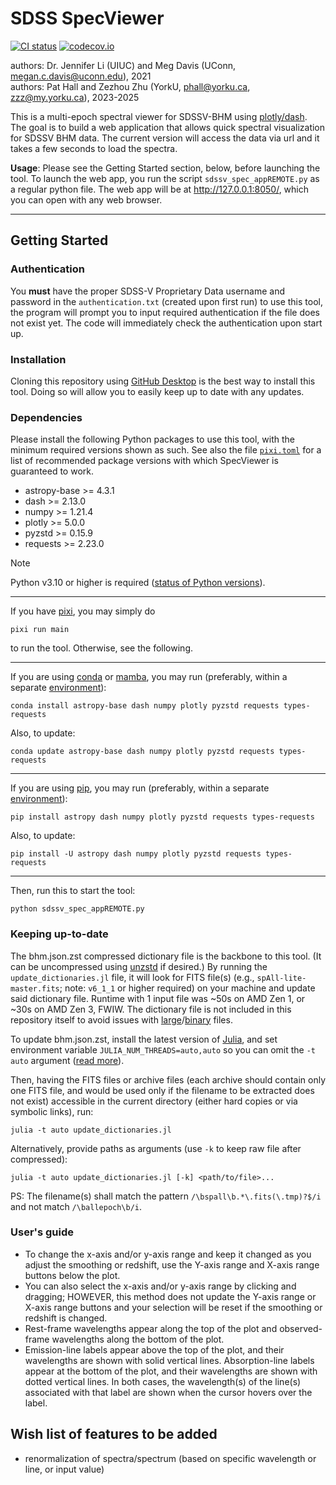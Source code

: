 #	SDSS SpecViewer
[![CI status](https://github.com/Heptazhou/SDSS-SpecViewer/actions/workflows/CI.yml/badge.svg)](https://github.com/Heptazhou/SDSS-SpecViewer/actions/workflows/CI.yml)
[![codecov.io](https://codecov.io/gh/Heptazhou/SDSS-SpecViewer/branch/master/graph/badge.svg)](https://app.codecov.io/gh/Heptazhou/SDSS-SpecViewer)

authors: Dr. Jennifer Li (UIUC) and Meg Davis (UConn, <megan.c.davis@uconn.edu>), 2021<br />
authors: Pat Hall and Zezhou Zhu (YorkU, <phall@yorku.ca>, <zzz@my.yorku.ca>), 2023-2025

This is a multi-epoch spectral viewer for SDSSV-BHM using [plotly/dash](https://dash.plotly.com/). The goal is to build a web application that allows quick spectral visualization for SDSSV BHM data. The current version will access the data via url and it takes a few seconds to load the spectra.

**Usage**: Please see the Getting Started section, below, before launching the tool. To launch the web app, you run the script `sdssv_spec_appREMOTE.py` as a regular python file. The web app will be at <http://127.0.0.1:8050/>, which you can open with any web browser.

*****
##	Getting Started

###	Authentication
You **must** have the proper SDSS-V Proprietary Data username and password in the `authentication.txt` (created upon first run) to use this tool, the program will prompt you to input required authentication if the file does not exist yet. The code will immediately check the authentication upon start up.

###	Installation
Cloning this repository using [GitHub Desktop](https://desktop.github.com/) is the best way to install this tool. Doing so will allow you to easily keep up to date with any updates.

###	Dependencies
Please install the following Python packages to use this tool, with the minimum required versions shown as such. See also the file [`pixi.toml`](pixi.toml) for a list of recommended package versions with which SpecViewer is guaranteed to work.
+	astropy-base >= 4.3.1
+	dash         >= 2.13.0
+	numpy        >= 1.21.4
+	plotly       >= 5.0.0
+	pyzstd       >= 0.15.9
+	requests     >= 2.23.0
<!-- ^ keep consistent with pyproject.toml -->

> [!NOTE]
> Python v3.10 or higher is required ([status of Python versions](https://devguide.python.org/versions/)).

*****
If you have [pixi](https://pixi.sh/latest/), you may simply do
```shell
pixi run main
```
to run the tool. Otherwise, see the following.

*****
If you are using [conda](https://docs.conda.io/) or [mamba](https://mamba.readthedocs.io/), you may run (preferably, within a separate [environment](https://docs.conda.io/projects/conda/en/latest/user-guide/getting-started.html#creating-environments)):
```shell
conda install astropy-base dash numpy plotly pyzstd requests types-requests
```
Also, to update:
```shell
conda update astropy-base dash numpy plotly pyzstd requests types-requests
```

*****
If you are using [pip](https://pip.pypa.io/), you may run (preferably, within a separate [environment](https://packaging.python.org/en/latest/tutorials/installing-packages/#creating-virtual-environments)):
```shell
pip install astropy dash numpy plotly pyzstd requests types-requests
```
Also, to update:
```shell
pip install -U astropy dash numpy plotly pyzstd requests types-requests
```

*****
Then, run this to start the tool:
```shell
python sdssv_spec_appREMOTE.py
```


###	Keeping up-to-date

The bhm.json.zst compressed dictionary file is the backbone to this tool. (It can be uncompressed using [unzstd](https://man.archlinux.org/man/zstd.1) if desired.) By running the `update_dictionaries.jl` file, it will look for FITS file(s) (e.g., `spAll-lite-master.fits`; note: `v6_1_1` or higher required) on your machine and update said dictionary file. Runtime with 1 input file was ~50s on AMD Zen 1, or ~30s on AMD Zen 3, FWIW. The dictionary file is not included in this repository itself to avoid issues with [large](https://docs.github.com/repositories/working-with-files/managing-large-files/about-large-files-on-github)/[binary](https://stackoverflow.com/q/540535/) files.

To update bhm.json.zst, install the latest version of [Julia](https://julialang.org/), and set environment variable `JULIA_NUM_THREADS=auto,auto` so you can omit the `-t auto` argument ([read more](https://docs.julialang.org/en/v1/manual/multi-threading/)).

Then, having the FITS files or archive files (each archive should contain only one FITS file, and would be used only if the filename to be extracted does not exist) accessible in the current directory (either hard copies or via symbolic links), run:
```shell
julia -t auto update_dictionaries.jl
```
Alternatively, provide paths as arguments (use `-k` to keep raw file after compressed):
```shell
julia -t auto update_dictionaries.jl [-k] <path/to/file>...
```
PS: The filename(s) shall match the pattern `/\bspall\b.*\.fits(\.tmp)?$/i` and not match `/\ballepoch\b/i`.


###	User's guide
+	To change the x-axis and/or y-axis range and keep it changed as you adjust the smoothing or redshift, use the Y-axis range and X-axis range buttons below the plot.
+	You can also select the x-axis and/or y-axis range by clicking and dragging; HOWEVER, this method does not update the Y-axis range or X-axis range buttons and your selection will be reset if the smoothing or redshift is changed.
+	Rest-frame wavelengths appear along the top of the plot and observed-frame wavelengths along the bottom of the plot.
+	Emission-line labels appear above the top of the plot, and their wavelengths are shown with solid vertical lines. Absorption-line labels appear at the bottom of the plot, and their wavelengths are shown with dotted vertical lines. In both cases, the wavelength(s) of the line(s) associated with that label are shown when the cursor hovers over the label.


##	Wish list of features to be added
+	renormalization of spectra/spectrum (based on specific wavelength or line, or input value)

